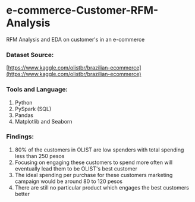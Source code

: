 # e-commerce-Customer-RFM-Analysis
RFM Analysis and EDA on customer's in an e-commerce

### Dataset Source:
[https://www.kaggle.com/olistbr/brazilian-ecommerce](https://www.kaggle.com/olistbr/brazilian-ecommerce)

### Tools and Language:
1. Python
2. PySpark (SQL)
3. Pandas
4. Matplotlib and Seaborn

### Findings:
1. 80% of the customers in OLIST are low spenders with total spending less than 250 pesos
2. Focusing on engaging these customers to spend more often will eventually lead them to be OLIST's best customer
3. The ideal spending per purchase for these customers marketing campaign would be around 80 to 120 pesos
4. There are still no particular product which engages the best customers better